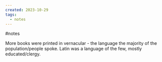 ```yaml
---
created: 2023-10-29
tags:
  - notes
---
```

#notes 

More books were printed in vernacular - the language the majority of the population/people spoke. Latin was a language of the few, mostly educated/clergy. 
